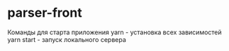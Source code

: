 # parser-front

Команды для старта приложения
yarn - установка всех зависимостей
yarn start - запуск локального сервера
